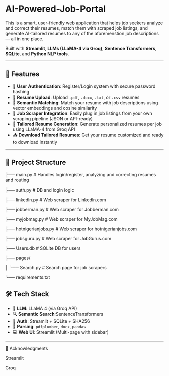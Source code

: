 # AI-Powered-Job-Portal
This is a smart, user-friendly web application that helps job seekers analyze and correct their resumes, match them with scraped job listings, and generate AI-tailored resumes to any of the aforemenstion job descriptions — all in one place.


Built with **Streamlit**, **LLMs (LLaMA-4 via Groq)**, **Sentence Transformers**, **SQLite**, and **Python NLP tools**.

---

## 🚀 Features

- 🔐 **User Authentication**: Register/Login system with secure password hashing
- 📄 **Resume Upload**: Upload `.pdf`, `.docx`, `.txt`, or `.csv` resumes
- 🧠 **Semantic Matching**: Match your resume with job descriptions using vector embeddings and cosine similarity
- 💼 **Job Scraper Integration**: Easily plug in job listings from your own scraping pipeline (JSON or API-ready)
- 🎯 **Tailored Resume Generation**: Generate personalized resumes per job using LLaMA-4 from Groq API
- 📥 **Download Tailored Resumes**: Get your resume customized and ready to download instantly


---

## 📁 Project Structure

├── main.py # Handles login/register, analyzing and correcting resumes and routing

├── auth.py # DB and login logic

├── linkedln.py # Web scraper for Linkedln.com

├── jobberman.py # Web scraper for Jobberman.com

├── myjobmag.py # Web scraper for MyJobMag.com

├── hotnigerianjobs.py # Web scraper for hotnigerianjobs.com

├── jobsguru.py # Web scraper for JobGurus.com

├── Users.db # SQLite DB for users

├── pages/

│ └── Search.py # Search page for job scrapers

└── requirements.txt


## 🛠️ Tech Stack

- 🧠 **LLM**: LLaMA 4 (via Groq API)
- 🔍 **Semantic Search**:SentenceTransformers
- 🔐 **Auth**: Streamlit + SQLite + SHA256
- 🧾 **Parsing**: `pdfplumber`, `docx`, `pandas`
- 💻 **Web UI**: Streamlit (Multi-page with sidebar)

---


🙌 Acknowledgments

Streamlit

Groq
